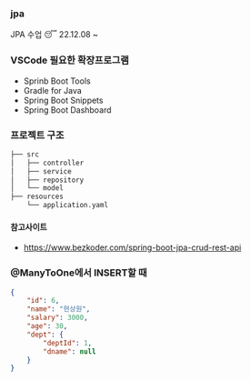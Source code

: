 ### jpa
JPA 수업 😴 22.12.08 ~ 

### VSCode 필요한 확장프로그램
- Sprinb Boot Tools
- Gradle for Java
- Spring Boot Snippets
- Spring Boot Dashboard

### 프로젝트 구조
```bash
├── src
│   ├── controller
│   ├── service
│   ├── repository
│   └── model
├── resources
    └── application.yaml
``` 

#### 참고사이트
- https://www.bezkoder.com/spring-boot-jpa-crud-rest-api


### @ManyToOne에서 INSERT할 때
```json
{
    "id": 6,
    "name": "현상원",
    "salary": 3000,
    "age": 30,
    "dept": {
        "deptId": 1,
        "dname": null
    }
}
```